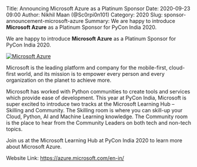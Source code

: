 Title: Announcing Microsoft Azure as a Platinum Sponsor
Date: 2020-09-23 09:00
Author: Nikhil Maan (@Sc0rpi0n101)
Category: 2020
Slug: sponsor-announcement-microsoft-azure
Summary: We are happy to introduce **Microsoft Azure** as a Platinum Sponsor for PyCon India 2020. 

We are happy to introduce **Microsoft Azure** as a Platinum Sponsor for PyCon India 2020.

[![Microsoft Azure](https://in.pycon.org/2020/assets/images/sponsors/azure.png)](https://azure.microsoft.com/en-us/?wt.mc_id=AID3022746_QSG_474804&ocid=AID3022746_QSG_474804&WT.mc_id=pyconindia-azure-cxa)

Microsoft is the leading platform and company for the mobile-first, cloud-first world, and its mission is to empower every person and every organization on the planet to achieve more.

Microsoft has worked with Python communities to create tools and services which provide ease of development. This year at PyCon India, Microsoft is super excited to introduce two tracks at the Microsoft Learning Hub – Skilling and Community. The Skilling room is where you can skill-up your Cloud, Python, AI and Machine Learning knowledge. The Community room is the place to hear from the Community Leaders on both tech and non-tech topics.

Join us at the Microsoft Learning Hub at PyCon India 2020 to learn more about Microsoft Azure.

Website Link: <https://azure.microsoft.com/en-in/>
